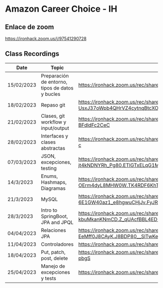 # Amazon Career Choice - IH  





## Enlace de zoom

https://ironhack.zoom.us/j/97541290728

## Class Recordings

| Date       | Topic                                           | Link                                                         |
| ---------- | ----------------------------------------------- | ------------------------------------------------------------ |
| 15/02/2023 | Preparación de entorno, tipos de datos y bucles | https://ironhack.zoom.us/rec/share/Zf9q-3Q0A7bNAprlEflFDxrPvt5D_A8ofYtVYlyBAUh7HcBoMI7Ky6eD7DogenVd.biaXbW_Vr-gQ7uTz |
| 18/02/2023 | Repaso git                                      | https://ironhack.zoom.us/rec/share/fya-UsxJ37oWpb4QHrVZ4cytnqBtcXOYdlnwVR9L6A9IgwxMQLUpprxcbDEvoPw.beBtcO04yXdmsyqa |
| 21/02/2023 | Clases, git workflow y input/output             | https://ironhack.zoom.us/rec/share/VOVQy3XPRwFWR4LOstEZxmNocNwY1xgXYw3FdU9Pf1gHQtyvkYS9gvSEP0plNT1J.CKRs-BFdldFc2CeC |
| 28/02/2023 | Interfaces y clases abstractas                  | https://ironhack.zoom.us/rec/share/yvpBozf8XkbX0ltuYwS-D4Zd7hDJzijK12hZWw6jlMGTniOwVcYGsbc7PlyTBuR4.0jxOcRqmDwVb4M-c |
| 07/03/2023 | JSON, excepciones, testing                      | https://ironhack.zoom.us/rec/share/IwR85X6q7YLL7-UQiLf4KTh36ZHc2tYNGeG5D4Cv4cuNct6s-jt4kNDNYRh_Pg80.ETIGTxELqG1MXe3f |
| 14/3/2023  | Enums, Hashmaps, Diagramas                      | https://ironhack.zoom.us/rec/share/Yvzy_c1NP-1Du7L9mFK050z2jFMoaYeyO_YKB8tRb05vY7XRd-OErm4dyL8MHW0W.TK4RDF6KhTnBqYD6 |
| 21/3/2023  | MySQL                                           | https://ironhack.zoom.us/rec/share/ncGmIRnuMgbUrXBWkqAogwdWPLsmruY0VVEZbPmPh-6E1GW40az1_e8hgwuCHjJv.FyJRN9tSOkG7xgNJ |
| 28/3/2023  | Intro to SpringBoot, JPA and JPQL               | https://ironhack.zoom.us/rec/share/6Lpjb9xHWXNOpAWc0680HQ08qz14opuhBTbprpBcu-52wupyMFY-kbuMkanKNmCD.Z_qUAcfBBL4ED1yt |
| 04/04/2023 | Relaciones JPA                                  | https://ironhack.zoom.us/rec/share/MgOLN_T4Ys-olJ0uetQT_-OvrS2atahR5SqsATQKTJ-D185Dd-n-EeMff0J8CAyK.J8BDP80__SlTwKeM |
| 11/04/2023 | Controladores                                   | https://ironhack.zoom.us/rec/share/izGdqQMdEx_76BwaKaU6E7taxIpG-bpV7jPZgJPW1Uk7Pid6IBfiwIIzeLEZVz_c.-KyDRCi0RWX6pXTa |
| 18/04/2023 | Put, patch, post, delete                        | https://ironhack.zoom.us/rec/share/4WNRsEszt9kELjSZDWQTQ7gJVw0CTWMCI-nld93XwPOkvy9EcWJF7221-ikdd2Bk.L77xdqxFhq8-pbgS |
| 25/04/2023 | Manejo de excepciones y tests                   | https://ironhack.zoom.us/rec/share/3Xis4PmvOC6E6o6fzk18lRBurg23DpZDaVqb7uTjzgLWgDWaYvmVok82DIoAxbYb.BeGqTvgTe5ZriP08 |

